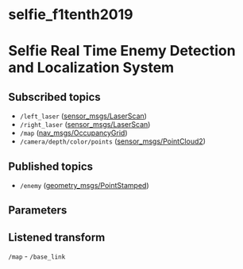 # selfie_f1tenth2019
# Selfie Real Time Enemy Detection and Localization System


## Subscribed topics
- `/left_laser` ([sensor_msgs/LaserScan](http://docs.ros.org/melodic/api/sensor_msgs/html/msg/LaserScan.html))
- `/right_laser` ([sensor_msgs/LaserScan](http://docs.ros.org/melodic/api/sensor_msgs/html/msg/LaserScan.html))
- `/map` ([nav_msgs/OccupancyGrid](http://docs.ros.org/melodic/api/nav_msgs/html/msg/OccupancyGrid.html))
- `/camera/depth/color/points` ([sensor_msgs/PointCloud2](http://docs.ros.org/melodic/api/sensor_msgs/html/msg/PointCloud2.html))

## Published topics
- `/enemy` ([geometry_msgs/PointStamped](http://docs.ros.org/melodic/api/geometry_msgs/html/msg/PointStamped.html))

## Parameters

## Listened transform
`/map` - `/base_link` 
